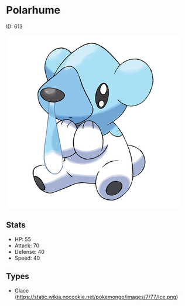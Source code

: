 # Polarhume


ID: 613

![](https://raw.githubusercontent.com/PokeAPI/sprites/master/sprites/pokemon/other/official-artwork/613.png "Polarhume")

## Stats


 - HP: 55
 - Attack: 70
 - Defense: 40
 - Speed: 40

## Types


 - Glace (https://static.wikia.nocookie.net/pokemongo/images/7/77/Ice.png)
